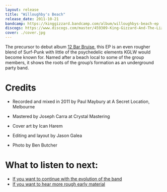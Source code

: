 ```yaml
---
layout: release
title: "Willoughby's Beach"
release_date: 2011-10-21
bandcamp: https://kinggizzard.bandcamp.com/album/willoughbys-beach-ep
discogs: https://www.discogs.com/master/459309-King-Gizzard-And-The-Lizard-Wizard-Willoughbys-Beach
cover: ./cover.jpg
---
```


The precursor to debut album [12 Bar Bruise](../12-bar-bruise), this EP is an even rougher blend of Surf-Punk with little of the psychedelic elements KGLW would become known for. Named after a beach local to some of the group members, it shows the roots of the group’s formation as an underground party band.

# Credits

* Recorded and mixed in 2011 by Paul Maybury at A Secret Location, Melbourne  

* Mastered by Joseph Carra at Crystal Mastering  

* Cover art by Ican Harem  

* Editing and layout by Jason Galea  

* Photo by Ben Butcher  

# What to listen to next:

*   [If you want to continue with the evolution of the band](../12-bar-bruise)
*   [If you want to hear more rough early material](../teenage-gizzard)
